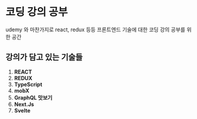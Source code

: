 # 코딩 강의 공부

udemy 와 마찬가지로 react, redux 등등 프론트엔드 기술에 대한 코딩 강의 공부를 위한 공간

## 강의가 담고 있는 기술들
1. **REACT**
2. **REDUX**
3. **TypeScript**
4. **mobX**
5. **GraphQL 맛보기**
6. **Next.Js**
7. **Svelte**